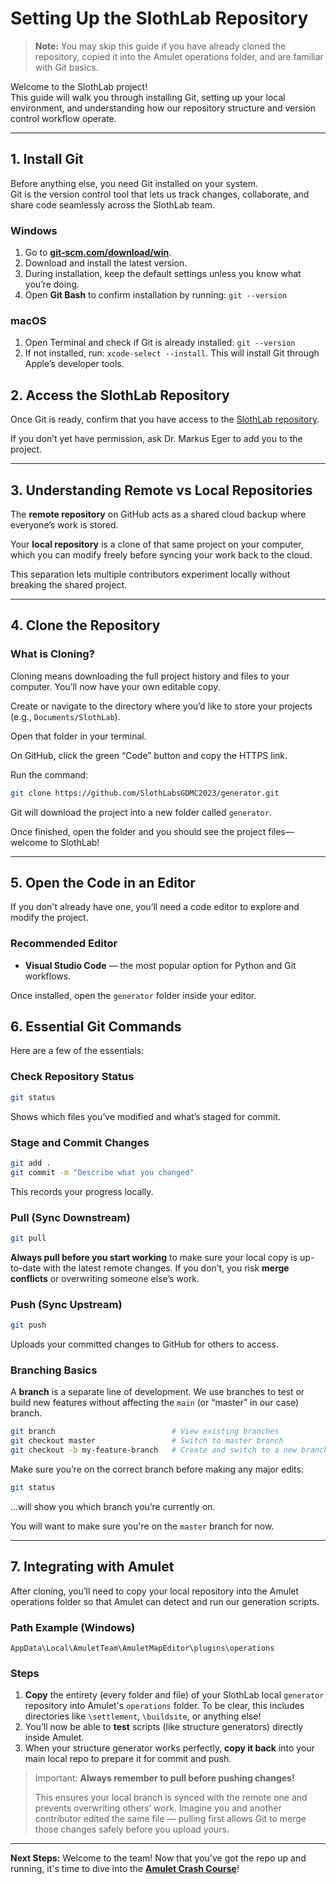 # Setting Up the SlothLab Repository

> **Note:** You may skip this guide if you have already cloned the repository, copied it into the Amulet operations folder, and are familiar with Git basics.

Welcome to the SlothLab project!  
This guide will walk you through installing Git, setting up your local environment, and understanding how our repository structure and version control workflow operate.

---

## 1. Install Git

Before anything else, you need Git installed on your system.  
Git is the version control tool that lets us track changes, collaborate, and share code seamlessly across the SlothLab team.

### Windows
1. Go to [**git-scm.com/download/win**](https://git-scm.com/download/win).  
2. Download and install the latest version.
3. During installation, keep the default settings unless you know what you’re doing.
4. Open **Git Bash** to confirm installation by running:
   `git --version`

### macOS
1. Open Terminal and check if Git is already installed: `git --version`
2. If not installed, run: `xcode-select --install`. 
This will install Git through Apple’s developer tools.

## 2. Access the SlothLab Repository

Once Git is ready, confirm that you have access to the 
[SlothLab repository](https://github.com/SlothLabsGDMC2023/generator).

If you don’t yet have permission, ask Dr. Markus Eger to add you to the project.

---

## 3. Understanding Remote vs Local Repositories

The **remote repository** on GitHub acts as a shared cloud backup where everyone’s work is stored.

Your **local repository** is a clone of that same project on your computer, which you can modify freely before syncing your work back to the cloud.

This separation lets multiple contributors experiment locally without breaking the shared project.

---

## 4. Clone the Repository

### What is Cloning?

Cloning means downloading the full project history and files to your computer. You’ll now have your own editable copy.

Create or navigate to the directory where you’d like to store your projects (e.g., `Documents/SlothLab`).

Open that folder in your terminal.

On GitHub, click the green “Code” button and copy the HTTPS link.

Run the command:
```bash
git clone https://github.com/SlothLabsGDMC2023/generator.git
```

Git will download the project into a new folder called `generator`.

Once finished, open the folder and you should see the project files—welcome to SlothLab!

---

## 5. Open the Code in an Editor

If you don't already have one, you’ll need a code editor to explore and modify the project.

### Recommended Editor

- **Visual Studio Code** — the most popular option for Python and Git workflows.

Once installed, open the `generator` folder inside your editor.

## 6. Essential Git Commands

Here are a few of the essentials:

### Check Repository Status
```bash
git status
```
Shows which files you’ve modified and what’s staged for commit.

### Stage and Commit Changes
```bash
git add .
git commit -m "Describe what you changed"
```
This records your progress locally.

### Pull (Sync Downstream)
```bash
git pull
```
**Always pull before you start working** to make sure your local copy is up-to-date with the latest remote changes.
If you don’t, you risk **merge conflicts** or overwriting someone else’s work.

### Push (Sync Upstream)
```bash
git push
```
Uploads your committed changes to GitHub for others to access.

### Branching Basics

A **branch** is a separate line of development. We use branches to test or build new features without affecting the `main` (or “master” in our case) branch.
```bash
git branch                          # View existing branches
git checkout master                 # Switch to master branch
git checkout -b my-feature-branch   # Create and switch to a new branch
```
Make sure you’re on the correct branch before making any major edits:
```bash
git status
```
...will show you which branch you’re currently on.

You will want to make sure you're on the `master` branch for now.

---

## 7. Integrating with Amulet

After cloning, you’ll need to copy your local repository into the Amulet operations folder so that Amulet can detect and run our generation scripts.

### Path Example (Windows)

`AppData\Local\AmuletTeam\AmuletMapEditor\plugins\operations`

### Steps

1. **Copy** the entirety (every folder and file) of your SlothLab local `generator` repository into Amulet's `operations` folder. To be clear, this includes directories like `\settlement`, `\buildsite`, or anything else! 
2. You’ll now be able to **test** scripts (like structure generators) directly inside Amulet.
3. When your structure generator works perfectly, **copy it back** into your main local repo to prepare it for commit and push.

> Important: **Always remember to pull before pushing changes!**
>
> This ensures your local branch is synced with the remote one and prevents overwriting others’ work. Imagine you and another contributor edited the same file — pulling first allows Git to merge those changes safely before you upload yours.

---

**Next Steps:** Welcome to the team! Now that you've got the repo up and running, it's time to dive into the **[Amulet Crash Course](./AMULET-CRASH-COURSE.md)**!
